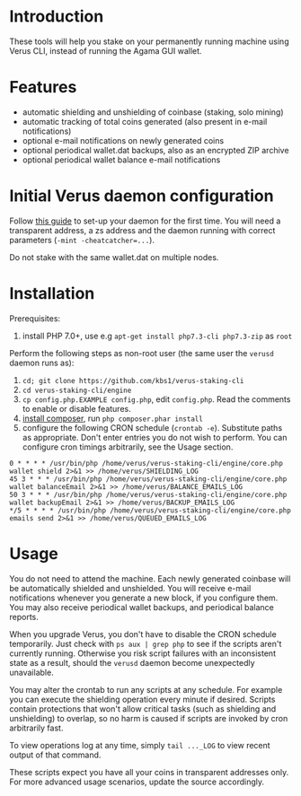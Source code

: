 Introduction
============
These tools will help you stake on your permanently running machine using Verus CLI, instead of running the Agama GUI wallet.

Features
========
- automatic shielding and unshielding of coinbase (staking, solo mining)
- automatic tracking of total coins generated (also present in e-mail notifications)
- optional e-mail notifications on newly generated coins
- optional periodical wallet.dat backups, also as an encrypted ZIP archive
- optional periodical wallet balance e-mail notifications

Initial Verus daemon configuration
==================================
Follow [this guide](https://medium.com/veruscoin/how-to-setup-a-verus-vrsc-staking-server-with-email-alerts-using-ubuntu-and-a-5-digitalocean-4605c6d9ed10)
to set-up your daemon for the first time. You will need a transparent address, a zs address and the daemon running with correct parameters
(`-mint -cheatcatcher=...`).

Do not stake with the same wallet.dat on multiple nodes.

Installation
============
Prerequisites:
1. install PHP 7.0+, use e.g `apt-get install php7.3-cli php7.3-zip` as `root`

Perform the following steps as non-root user (the same user the `verusd` daemon runs as):
1. `cd; git clone https://github.com/kbs1/verus-staking-cli`
2. `cd verus-staking-cli/engine`
3. `cp config.php.EXAMPLE config.php`, edit `config.php`. Read the comments to enable or disable features.
4. [install composer](https://getcomposer.org/download/), run `php composer.phar install`
5. configure the following CRON schedule (`crontab -e`). Substitute paths as appropriate. Don't enter entries you do not wish to perform. You can configure cron timings arbitrarily, see the Usage section.
```
0 * * * * /usr/bin/php /home/verus/verus-staking-cli/engine/core.php wallet shield 2>&1 >> /home/verus/SHIELDING_LOG
45 3 * * * /usr/bin/php /home/verus/verus-staking-cli/engine/core.php wallet balanceEmail 2>&1 >> /home/verus/BALANCE_EMAILS_LOG
50 3 * * * /usr/bin/php /home/verus/verus-staking-cli/engine/core.php wallet backupEmail 2>&1 >> /home/verus/BACKUP_EMAILS_LOG
*/5 * * * * /usr/bin/php /home/verus/verus-staking-cli/engine/core.php emails send 2>&1 >> /home/verus/QUEUED_EMAILS_LOG
```

Usage
=====
You do not need to attend the machine. Each newly generated coinbase will be automatically shielded and unshielded. You will receive e-mail notifications
whenever you generate a new block, if you configure them. You may also receive periodical wallet backups, and periodical balance reports.

When you upgrade Verus, you don't have to disable the CRON schedule temporarily. Just check with `ps aux | grep php` to see if the scripts aren't currently
running. Otherwise you risk script failures with an inconsistent state as a result, should the `verusd` daemon become unexpectedly unavailable.

You may alter the crontab to run any scripts at any schedule. For example you can execute the shielding operation every minute if desired. Scripts contain
protections that won't allow critical tasks (such as shielding and unshielding) to overlap, so no harm is caused if scripts are invoked by cron arbitrarily
fast.

To view operations log at any time, simply `tail ..._LOG` to view recent output of that command.

These scripts expect you have all your coins in transparent addresses only. For more advanced usage scenarios, update the source accordingly.
